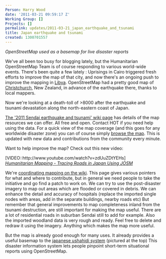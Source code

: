 ```yaml
---
Person: Harry Wood
date: '2011-03-21 09:59:17 Z'
Working Group: []
Projects: []
permalink: updates/2011-03-21_japan_earthquake_and_tsunami
title: Japan earthquake and tsunami
created: 1300701557
---
```

<p><img src="https://s3.amazonaws.com/hotwww/files/old/wp-content/uploads/2011/03/sinsai-unshahidi-screenshot.png" alt=""><br><em>OpenStreetMap used as a basemap for live disaster reports</em></p><p>We've all been too busy for blogging lately, but the Humanitarian OpenStreetMap Team is of course responding to various world-wide events. There's been quite a few lately : Uprisings in Cairo triggered fresh efforts to improve the map of that city, and now there's an ongoing push to improve the mapping in <a href="http://wiki.openstreetmap.org/wiki/WikiProject_Libya">Libya</a>. OpenStreetMap had a pretty good map of <a href="http://wiki.openstreetmap.org/wiki/2011_Christchurch_earthquake">Christchurch</a>, New Zealand, in advance of the earthquake there, thanks to local mappers.</p><p>Now we're looking at a death-toll of &gt;8000 after the earthquake and tsunami devastation along the north-eastern coast of Japan.</p><p><a href="http://wiki.openstreetmap.org/wiki/2011_Sendai_earthquake_and_tsunami">The '2011 Sendai earthquake and tsunami' wiki page</a> has details of the map resources we can offer. All free and open. Contact HOT if you need help using the data. For a quick view of the map coverage (and this goes for any worldwide disaster zone) you can of course simply <a href="http://www.openstreetmap.org/?lat=37.89&amp;lon=141.91&amp;zoom=7">browse the map</a>. This is updated with new data and contributions from the community every minute.</p><p>Want to help improve the map? Check out this new video:</p><p>[VIDEO::http://www.youtube.com/watch?v=zdUuZDtYEHs] <br><em><a href="http://www.youtube.com/watch?v=zdUuZDtYEHs">Humanitarian Mapping - Tracing Roads in Japan Using JOSM</a> &nbsp;</em></p><p>We're <a href="http://wiki.openstreetmap.org/wiki/2011_Sendai_earthquake_and_tsunami/Mapping_coordination_and_data_sources">coordinating mapping on the wiki</a>. This page gives various pointers for what and where to contribute, but in general we need people to take the initiative and go find a patch to work on. We can try to use the post-disaster imagery to map out areas which are flooded or covered in debris. We can enhance the detail and accuracy of hospitals (replace the imported single nodes with areas, add in the separate buildings, nearby roads etc) But remember that general improvements to map completeness inland from the tsunami destruction, are still important for making the map useful. There are a lot of residential roads in suburban Sendai still to add for example. Also the imported woodland data is very rough and ready. Feel free to delete and redraw it using the imagery. Anything which makes the map more useful.</p><p>But the map is already good enough for many uses. It already provides a useful basemap to the <a title="Deployment of ushahidi software by the Japanese" href="http://www.sinsai.info/ushahidi/">japanese ushahidi system</a> (pictured at the top) This disaster information system lets people pinpoint short-term situational reports using OpenStreetMap.</p>
